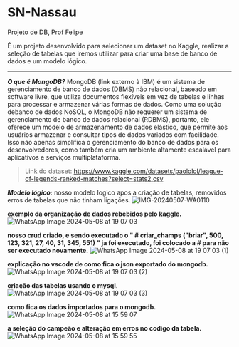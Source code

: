 # SN-Nassau
Projeto de DB, Prof Felipe

É um projeto desenvolvido para selecionar um dataset no Kaggle, realizar a seleção de tabelas que iremos utilizar para criar uma base de banco de dados e um modelo lógico.
***
***O que é MongoDB?***
MongoDB (link externo à IBM) é um sistema de gerenciamento de banco de dados (DBMS) não relacional, baseado em software livre, que utiliza documentos flexíveis em vez de tabelas e linhas para processar e armazenar várias formas de dados. Como uma solução debanco de dados NoSQL, o MongoDB não requerer um sistema de gerenciamento de banco de dados relacional (RDBMS), portanto, ele oferece um modelo de armazenamento de dados elástico, que permite aos usuários armazenar e consultar tipos de dados variados com facilidade. Isso não apenas simplifica o gerenciamento do banco de dados para os desenvolvedores, como também cria um ambiente altamente escalável para aplicativos e serviços multiplataforma.

>Link do dataset: https://www.kaggle.com/datasets/paololol/league-of-legends-ranked-matches?select=stats2.csv


***Modelo lógico:***
nosso modelo logico apos a criação de tabelas, removidos erros de tabelas que não tinham ligações.
![IMG-20240507-WA0110](https://github.com/CatatauProMax/SN-Nassau/assets/167378662/3707edbb-f6b1-4e8f-bbd9-88c83bf0d881)

**exemplo da organização de dados rebebidos pelo kaggle.**
![WhatsApp Image 2024-05-08 at 19 07 03](https://github.com/CatatauProMax/SN-Nassau/assets/167378662/5aa27392-9de5-4660-b929-dd11f018c8fd)

**nosso crud criado, e sendo executado o " # criar_champs ("briar", 500, 123, 321, 27, 40, 31, 345, 551) " ja foi executado, foi colocado a # para não ser executado novamente.**
![WhatsApp Image 2024-05-08 at 19 07 03 (1)](https://github.com/CatatauProMax/SN-Nassau/assets/167378662/a92bf129-f3e1-4e00-9c41-fd8897942ff5)

**explicação no vscode de como fica o json exportado do mongodb.**
![WhatsApp Image 2024-05-08 at 19 07 03 (2)](https://github.com/CatatauProMax/SN-Nassau/assets/167378662/7be950cc-0f7e-4dfc-8d9b-e8b32ad33bdf)

**criação das tabelas usando o mysql**.
![WhatsApp Image 2024-05-08 at 19 07 03 (3)](https://github.com/CatatauProMax/SN-Nassau/assets/167378662/afc9b8ac-537b-4ee8-a1d0-702b384fabe5)

**como fica os dados importados para o mongodb.**
![WhatsApp Image 2024-05-08 at 15 59 07](https://github.com/CatatauProMax/SN-Nassau/assets/167378662/05b59217-e450-4c5f-9af0-aaafa1d2c027)

**a seleção do campeão e alteração em erros no codigo da tabela.**
![WhatsApp Image 2024-05-08 at 15 59 55](https://github.com/CatatauProMax/SN-Nassau/assets/167378662/24eef1ac-5c7e-41ab-a7db-0b3b634715ee)




